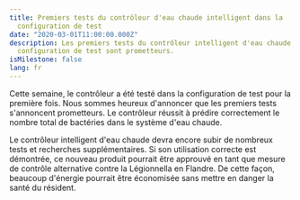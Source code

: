 ```yaml
---
title: Premiers tests du contrôleur d'eau chaude intelligent dans la
  configuration de test
date: "2020-03-01T11:00:00.000Z"
description: Les premiers tests du contrôleur intelligent d'eau chaude dans la
  configuration de test sont prometteurs.
isMilestone: false
lang: fr
---
```

Cette semaine, le contrôleur a été testé dans la configuration de test pour la première fois. Nous sommes heureux d'annoncer que les premiers tests s'annoncent prometteurs. Le contrôleur réussit à prédire correctement le nombre total de bactéries dans le système d'eau chaude.

Le contrôleur intelligent d'eau chaude devra encore subir de nombreux tests et recherches supplémentaires. Si son utilisation correcte est démontrée, ce nouveau produit pourrait être approuvé en tant que mesure de contrôle alternative contre la Légionnella en Flandre. De cette façon, beaucoup d'énergie pourrait être économisée sans mettre en danger la santé du résident.